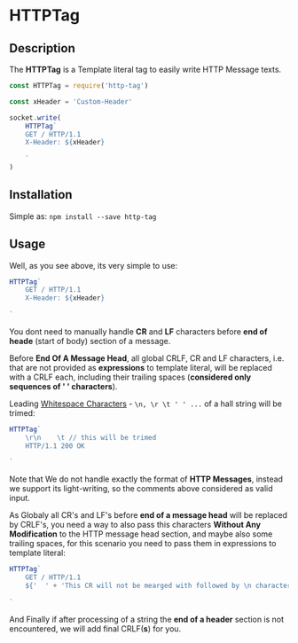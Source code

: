 # HTTPTag

## Description
The **HTTPTag** is a Template literal tag to easily write HTTP Message texts.
```javascript
const HTTPTag = require('http-tag')

const xHeader = 'Custom-Header'

socket.write(
    HTTPTag`
    GET / HTTP/1.1
    X-Header: ${xHeader}
    
    `
)
```

## Installation
Simple as: `npm install --save http-tag`

## Usage
Well, as you see above, its very simple to use:
```javascript
HTTPTag`
    GET / HTTP/1.1
    X-Header: ${xHeader}
    
`
```
You dont need to manually handle **CR** and **LF** characters before **end of
heade** (start of body) section of a message.

Before **End Of A Message Head**, all global CRLF, CR and LF characters, i.e. that are not provided as
**expressions** to template literal, will be replaced with a CRLF each, including their trailing spaces
(**considered only sequences of ' ' characters**).

Leading [Whitespace Characters][mdn_whitespace] - `\n, \r \t ' ' ...`
of a hall string will be trimed:
```javascript
HTTPTag`
    \r\n    \t // this will be trimed
    HTTP/1.1 200 OK
 
`
```
Note that We do not handle exactly the format of **HTTP Messages**, instead we support
its light-writing, so the comments above considered as valid input.

As Globaly all CR's and LF's before **end of a message head** will be replaced by CRLF's, you need a way
to also pass this characters **Without Any Modification** to the HTTP message head section, and maybe also some trailing spaces,
for this scenario you need to pass them in expressions to template literal:
```javascript
HTTPTag`
    GET / HTTP/1.1
    ${'  ' + 'This CR will not be mearged with followed by \n character: \r'}
 
`
```

And Finally if after processing of a string the **end of a header** section is not
encountered, we will add final CRLF(**s**) for you.


[mdn_whitespace]: https://developer.mozilla.org/en-US/docs/Glossary/Whitespace